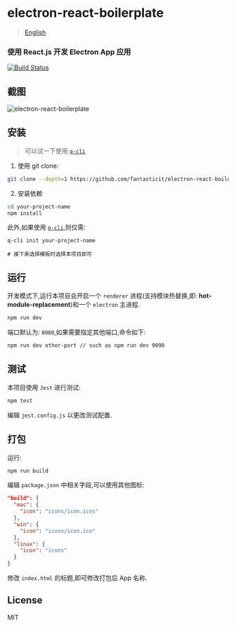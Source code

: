 # electron-react-boilerplate

> [English](./README_EN.md)

### 使用 React.js 开发 Electron App 应用

[![Build Status](https://travis-ci.org/justemit/electron-react-boilerplate.svg?branch=master)](https://travis-ci.org/justemit/electron-react-boilerplate)

## 截图

![electron-react-boilerplate](https://user-images.githubusercontent.com/26452939/50197324-88a9ba80-0381-11e9-93a4-3db3dfd08433.png)

## 安装

> 可以试一下使用 [`q-cli`](https://github.com/fantasticit/q-cli)

1.  使用 git clone:

```bash
git clone --depth=1 https://github.com/fantasticit/electron-react-boilerplate.git your-project-name
```

2.  安装依赖

```bash
cd your-project-name
npm install
```

此外,如果使用 [`q-cli`](https://github.com/fantasticit/q-cli),则仅需:

```shell
q-cli init your-project-name

# 接下来选择模板时选择本项目即可
```

## 运行

开发模式下,运行本项目会开启一个 `renderer` 进程(支持模块热替换,即: **hot-module-replacement**)和一个 `electron` 主进程.

```bash
npm run dev
```

端口默认为: `8080`,如果需要指定其他端口,命令如下:

```bash
npm run dev other-port // such as npm run dev 9090
```

## 测试

本项目使用 `Jest` 进行测试:

```bash
npm test
```

编辑 `jest.config.js` 以更改测试配置.

## 打包

运行:

```bash
npm run build
```

编辑 `package.json` 中相关字段,可以使用其他图标:

```json
"build": {
  "mac": {
    "icon": "icons/icon.icns"
  },
  "win": {
    "icon": "icons/icon.ico"
  },
  "linux": {
    "icon": "icons"
  }
}
```

修改 `index.html` 的标题,即可修改打包后 App 名称.

## License

MIT

